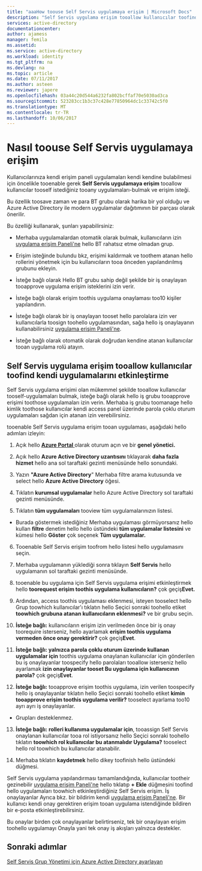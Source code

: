 ```yaml
---
title: "aaaHow toouse Self Servis uygulamaya erişim | Microsoft Docs"
description: "Self Servis uygulama erişim tooallow kullanıcılar toofind kendi uygulamalarını etkinleştirme"
services: active-directory
documentationcenter: 
author: ajamess
manager: femila
ms.assetid: 
ms.service: active-directory
ms.workload: identity
ms.tgt_pltfrm: na
ms.devlang: na
ms.topic: article
ms.date: 07/11/2017
ms.author: asteen
ms.reviewer: japere
ms.openlocfilehash: 03a44c20d544a6232fa802bcffaf70e5030ad3ca
ms.sourcegitcommit: 523283cc1b3c37c428e77850964dc1c33742c5f0
ms.translationtype: MT
ms.contentlocale: tr-TR
ms.lasthandoff: 10/06/2017
---
```

# <a name="how-toouse-self-service-application-access"></a>Nasıl toouse Self Servis uygulamaya erişim

Kullanıcılarınıza kendi erişim paneli uygulamaları kendi kendine bulabilmesi için öncelikle tooenable gerek **Self Servis uygulamaya erişim** tooallow kullanıcılar tooself istediğiniz tooany uygulamaları-bulmak ve erişim isteği.

Bu özellik toosave zaman ve para BT grubu olarak harika bir yol olduğu ve Azure Active Directory ile modern uygulamalar dağıtımının bir parçası olarak önerilir.

Bu özelliği kullanarak, şunları yapabilirsiniz:

-   Merhaba uygulamalardan otomatik olarak bulmak, kullanıcıların izin [uygulama erişim Paneli'ne](https://myapps.microsoft.com/) hello BT rahatsız etme olmadan grup.

-   Erişim isteğinde bulundu bkz, erişimi kaldırmak ve toothem atanan hello rollerini yönetmek için bu kullanıcıların tooa önceden yapılandırılmış grubunu ekleyin.

-   İsteğe bağlı olarak Hello BT grubu sahip değil şekilde bir iş onaylayan tooapprove uygulama erişim isteklerini izin verir.

-   İsteğe bağlı olarak erişim toothis uygulama onaylaması too10 kişiler yapılandırın.

-   İsteğe bağlı olarak bir iş onaylayan tooset hello parolalara izin ver kullanıcılarla toosign toohello uygulamasından, sağa hello iş onaylayanın kullanabilirsiniz [uygulama erişim Paneli'ne](https://myapps.microsoft.com/).

-   İsteğe bağlı olarak otomatik olarak doğrudan kendine atanan kullanıcılar tooan uygulama rolü atayın.

## <a name="enable-self-service-application-access-tooallow-users-toofind-their-own-applications"></a>Self Servis uygulama erişim tooallow kullanıcılar toofind kendi uygulamalarını etkinleştirme

Self Servis uygulama erişimi olan mükemmel şekilde tooallow kullanıcılar tooself-uygulamaları bulmak, isteğe bağlı olarak hello iş grubu tooapprove erişimi toothose uygulamaları izin verin. Merhaba iş grubu toomanage hello kimlik toothose kullanıcılar kendi access panel üzerinde parola çoklu oturum uygulamaları sağdan için atanan izin verebilirsiniz.

tooenable Self Servis uygulama erişim tooan uygulaması, aşağıdaki hello adımları izleyin:

1.  Açık hello [ **Azure Portal** ](https://portal.azure.com/) olarak oturum açın ve bir **genel yönetici.**

2.  Açık hello **Azure Active Directory uzantısını** tıklayarak **daha fazla hizmet** hello ana sol taraftaki gezinti menüsünde hello sonundaki.

3.  Yazın **"Azure Active Directory**" Merhaba filtre arama kutusunda ve select hello **Azure Active Directory** öğesi.

4.  Tıklatın **kurumsal uygulamalar** hello Azure Active Directory sol taraftaki gezinti menüsünde.

5.  Tıklatın **tüm uygulamaları** tooview tüm uygulamalarınızın listesi.

  * Burada göstermek istediğiniz Merhaba uygulaması görmüyorsanız hello kullan **filtre** denetim hello hello üstündeki **tüm uygulamalar listesini** ve kümesi hello **Göster** çok seçenek **Tüm uygulamalar.**

6.  Tooenable Self Servis erişim toofrom hello listesi hello uygulamasını seçin.

7.  Merhaba uygulamanın yüklediği sonra tıklayın **Self Servis** hello uygulamanın sol taraftaki gezinti menüsünde.

8.  tooenable bu uygulama için Self Servis uygulama erişimi etkinleştirmek hello **toorequest erişim toothis uygulama kullanıcıların?** çok geçiş**Evet.**

9.  Ardından, access toothis uygulaması eklenmesi, isteyen tooselect hello Grup toowhich kullanıcılar'ı tıklatın hello Seçici sonraki toohello etiket **toowhich grubuna atanan kullanıcıların eklenmesi?** ve bir grubu seçin.

10. **İsteğe bağlı:** kullanıcıların erişim izin verilmeden önce bir iş onay toorequire isterseniz, hello ayarlamak **erişim toothis uygulama vermeden önce onay gerektirir?** çok geçiş**Evet**.

11. **İsteğe bağlı: yalnızca parola çoklu oturum üzerinde kullanan uygulamalar için** toothis uygulama onaylanan kullanıcılar için gönderilen bu iş onaylayanlar toospecify hello parolaları tooallow isterseniz hello ayarlamak **izin onaylayanlar tooset Bu uygulama için kullanıcının parola?**  çok geçiş**Evet**.

12. **İsteğe bağlı:** tooapprove erişim toothis uygulama, izin verilen toospecify hello iş onaylayanlar tıklatın hello Seçici sonraki toohello etiket **kimin tooapprove erişim toothis uygulama verilir?** tooselect ayarlama too10 ayrı ayrı iş onaylayanlar.

   * Grupları desteklenmez.

13. **İsteğe bağlı:** **rolleri kullanıma uygulamalar için**, tooassign Self Servis onaylanan kullanıcılar tooa rol istiyorsanız hello Seçici sonraki toohello tıklatın **toowhich rol kullanıcılar bu atanmalıdır Uygulama?**  tooselect hello rol toowhich bu kullanıcılar atanabilir.

14. Merhaba tıklatın **kaydetmek** hello dikey toofinish hello üstündeki düğmesi.

Self Servis uygulama yapılandırması tamamlandığında, kullanıcılar tootheir gezinebilir [uygulama erişim Paneli'ne](https://myapps.microsoft.com/) hello tıklatıp **+ Ekle** düğmesini toofind hello uygulamaları toowhich etkinleştirdiğiniz Self Servis erişim. İş onaylayanlar Ayrıca bkz. bir bildirim kendi [uygulama erişim Paneli'ne](https://myapps.microsoft.com/). Bir kullanıcı kendi onay gerektiren erişim tooan uygulama istendiğinde bildiren bir e-posta etkinleştirebilirsiniz. 

Bu onaylar birden çok onaylayanlar belirtirseniz, tek bir onaylayan erişim toohello uygulamayı Onayla yani tek onay iş akışları yalnızca destekler.

## <a name="next-steps"></a>Sonraki adımlar
[Self Servis Grup Yönetimi için Azure Active Directory ayarlayan](active-directory-accessmanagement-self-service-group-management.md)
